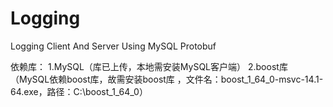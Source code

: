 # Logging
Logging Client And Server Using MySQL Protobuf

依赖库：
	1.MySQL（库已上传，本地需安装MySQL客户端）
	2.boost库（MySQL依赖boost库，故需安装boost库 ，文件名：boost_1_64_0-msvc-14.1-64.exe，路径：C:\boost_1_64_0）
	
